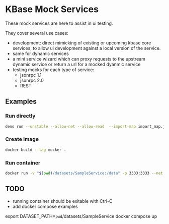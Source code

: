 # KBase Mock Services

These mock services are here to assist in ui testing.

They cover several use cases:

- development: direct mimicking of existing or upcoming kbase core services, to allow ui development against a local version of the service.
- same for dynamic services
- a mini service wizard which can proxy requests to the upstream dynamic service or return a url for a mocked dyanmic service
- testing mocks for each type of service:
  - jsonrpc 1.1
  - jsonrpc 2.0
  - REST

## Examples

### Run directly 

```bash
deno run --unstable --allow-net --allow-read  --import-map import_map.json src/index.ts --port 4444 --data-dir `pwd`/datasets/examples/SampleService
```

### Create image

```bash
docker build --tag mocker .
```

### Run container

```bash
docker run -v "$(pwd)/datasets/SampleService:/data" -p 3333:3333 --net kbase-dev  --name mocker --rm mocker
```

## TODO

- running container should be exitable with Ctrl-C
- add docker compose examples


export DATASET_PATH=`pwd`/datasets/SampleService
docker compose up